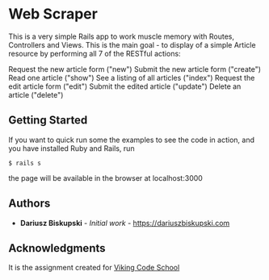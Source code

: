 #  Web Scraper

This is a very simple Rails app to work muscle memory with Routes, Controllers and Views. This is the main goal - to display of a simple Article resource by performing all 7 of the RESTful actions:

Request the new article form ("new")
Submit the new article form ("create")
Read one article ("show")
See a listing of all articles ("index")
Request the edit article form ("edit")
Submit the edited article ("update")
Delete an article ("delete")


## Getting Started

If you want to quick run some the examples to see the code in action, and you have installed Ruby and Rails, run
```
$ rails s
```

the page will be available in the browser at localhost:3000

## Authors

* **Dariusz Biskupski** - *Initial work* - https://dariuszbiskupski.com


## Acknowledgments

It is the assignment created for [Viking Code School](https://www.vikingcodeschool.com/)
